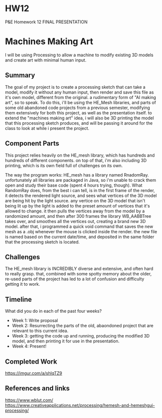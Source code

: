 # HW12
P&amp;E Homework 12 FINAL PRESENTATION
# Machines Making Art

I will be using Processing to allow a machine to modify existing 3D models and create art with minimal human input.

## Summary

The goal of my project is to create a processing sketch that can take a model, modify it without any human input, then render and save this file as it's own model, different from the original. a rudimentary form of "AI making art", so to speak. To do this, i'll be using the HE_Mesh libraries, and parts of some old abandoned code projects from a previous semester, modifying them extensively for both this project, as well as the presentation itself. to extend the "machines making art" idea, i will also be 3D printing the model that this processing sketch produces, and will be passing it around for the class to look at while i present the project.

## Component Parts


This project relies heavily on the HE_mesh library, which has hundreds and hundreds of different components. on top of that, i'm also including 3D printing, which is its own field full of challenges on its own.

The way the program works: HE_mesh has a library named RnadomRay. unfortunately all libraries are packaged in Java, so i'm unable to crack them open and study their base code (spent 4 hours trying, though). What RandomRay does, from the best i can tell, is in the first frame of the render, it detects the rendered light source, and sees what vertices of the 3D model are being hit by the light source. any vertice on the 3D model that isn't being lit up by the light is added to the preset amount of vertices that it's allowed to change. it then pulls the vertices away from the model by a randomized amount, and then after 300 frames the library WB_AABBTree takes over, and smoothes all the vertices out, creating a brand new 3D model. after that, i programmed a quick void command that saves the new mesh as a .obj whenever the mouse is clicked inside the render. the new file is named based on the current date/time, and deposited in the same folder that the processing sketch is located.

## Challenges

The HE_mesh library is INCREDIBLY diverse and extensive, and often hard to really grasp. that, combined with some spotty memory about the older, re-used parts of the project has led to a lot of confusion and difficulty getting it to work.

## Timeline

What did you do in each of the past four weeks?

- Week 1: Write proposal
- Week 2: Resurrecting the parts of the old, abaondoned project that are relevant to this current idea.
- Week 3: getting the code up and running, producing the modified 3D model, and then printing it for use in the presentation.
- Week 4: Present!

## Completed Work

https://imgur.com/a/shlqTZ9

## References and links

https://www.wblut.com/
https://www.creativeapplications.net/processing/hemesh-and-hemeshgui-processing/
